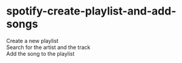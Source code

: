 # spotify-create-playlist-and-add-songs


Create a new playlist
<br />
Search for the artist and the track
<br />
Add the song to the playlist
